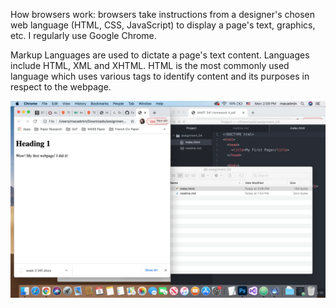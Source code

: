 How browsers work: browsers take instructions from a designer's chosen web language (HTML, CSS, JavaScript) to display a page's text, graphics, etc. I regularly use Google Chrome.

Markup Languages are used to dictate a page's text content. Languages include HTML, XML and XHTML. HTML is the most commonly used language which uses various tags to identify content and its purposes in respect to the webpage.

![Screenshot](https://github.com/erinflint/MART34-Web-Development/blob/main/assignment_04/images/Screen%20Shot%202021-02-08%20at%202.09.18%20PM.png)
